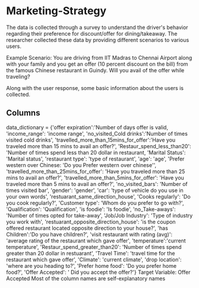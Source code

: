 # Marketing-Strategy
The data is collected through a survey to understand the driver's behavior regarding their preference for discount/offer for dining/takeaway. The researcher collected these data by providing different scenarios to various users.

Example Scenario: You are driving from IIT Madras to Chennai Airport along with your family and you get an offer (10 percent discount on the bill) from the famous Chinese restaurant in Guindy. Will you avail of the offer while traveling?

Along with the user response, some basic information about the users is collected.
<h2>Columns</h2>
data_dictionary = {'offer expiration':'Number of days offer is valid,
'income_range': 'income range',
'no_visited_Cold drinks':'Number of times visited cold drinks',
'travelled_more_than_15mins_for_offer':'Have you traveled more than 15 mins to avail an offer?',
'Restaur_spend_less_than20': 'Number of times spend less than 20 dollar in restaurant,
'Marital Status': 'Marital status',
'restaurant type': 'type of restaurant',
'age': 'age',
'Prefer western over Chinese: 'Do you Prefer western over chinese'',
'travelled_more_than_25mins_for_offer': 'Have you traveled more than 25 mins to avail an offer?',
'travelled_more_than_5mins_for_offer': 'Have you traveled more than 5 mins to avail an offer?',
'no_visited_bars': 'Number of times visited bar',
'gender': 'gender',
'car': 'type of vehicle do you use in your own words',
'restuarant_same_direction_house',
'Cooks regularly': 'Do you cook regularly?',
'Customer type': 'Whom do you prefer to go with?',
'Qualification': 'Qualification',
'is foodie': 'Is foodie',
'no_Take-aways': 'Number of times opted for take-away',
'Job/Job Industry': 'Type of industry you work with',
'restuarant_opposite_direction_house': 'is the coupon offered restaurant located opposite direction to your house?',
'has Children':'Do you have children?',
'visit restaurant with rating (avg)': 'average rating of the restaurant which gave offer',
'temperature':'current temperature',
'Restaur_spend_greater_than20': 'Number of times spend greater than 20 dollar in restuarant',
'Travel Time': 'travel time for the restaurant which gave offer',
'Climate': 'current climate',
'drop location': 'where are you heading to?',
'Prefer home food': 'Do you prefer home food?',
'Offer Accepted': ' Did you accept the offer?'}
Target Variable: Offer Accepted
Most of the column names are self-explanatory names

